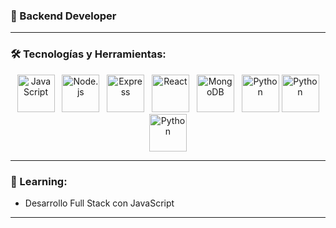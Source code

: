 

### 🚀 Backend Developer

---

### 🛠️ Tecnologías y Herramientas:
<p align="center">
  <img src="https://img.icons8.com/color/48/000000/javascript.png" alt="JavaScript" width="60" height="60"/>&nbsp;&nbsp;
  <img src="https://img.icons8.com/color/48/000000/nodejs.png" alt="Node.js" width="60" height="60"/>&nbsp;&nbsp;
  <img src="https://encrypted-tbn0.gstatic.com/images?q=tbn:ANd9GcT4T1YOdxe--UDu6VlEaqifJFs_dIXyiJUM0A&s" alt="Express" width="60" height="60"/>&nbsp;&nbsp;
  <img src="https://img.icons8.com/color/48/000000/react-native.png" alt="React" width="60" height="60"/>&nbsp;&nbsp;
  <img src="https://img.icons8.com/color/48/000000/mongodb.png" alt="MongoDB" width="60" height="60"/>&nbsp;&nbsp;
  <img src="https://img.icons8.com/color/48/000000/python.png" alt="Python" width="60" height="60"/>
  <img src="https://cdn4.iconfinder.com/data/icons/iconsimple-programming/512/html-512.png" alt="Python" width="60" height="60"/>
   <img src="https://svgl.app/library/typescript.svg" alt="Python" width="60" height="60"/>
</p>


---

### 🌱 Learning:

- Desarrollo Full Stack con JavaScript

---


